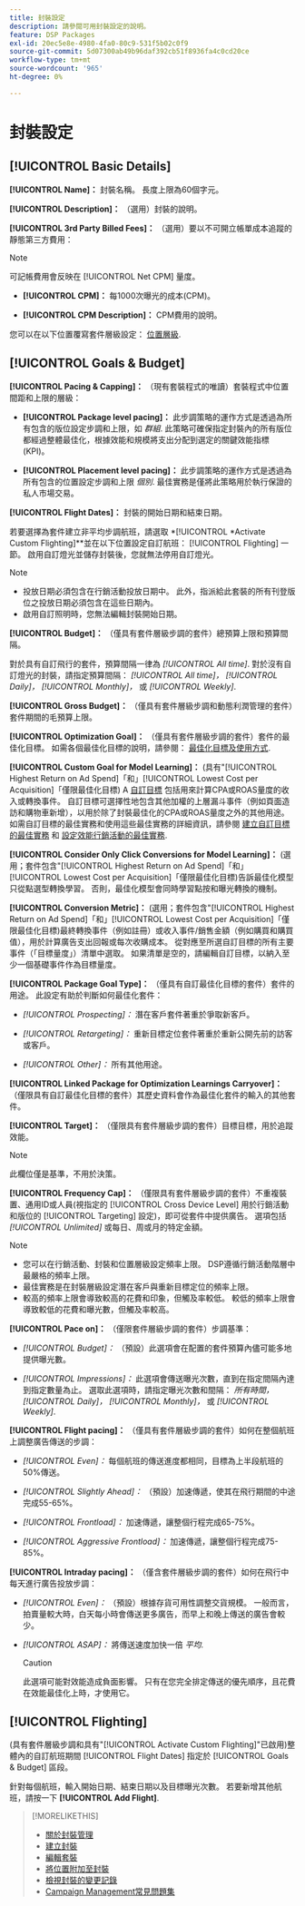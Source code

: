 ```yaml
---
title: 封裝設定
description: 請參閱可用封裝設定的說明。
feature: DSP Packages
exl-id: 20ec5e8e-4980-4fa0-80c9-531f5b02c0f9
source-git-commit: 5d07300ab49b96daf392cb51f8936fa4c0cd20ce
workflow-type: tm+mt
source-wordcount: '965'
ht-degree: 0%

---
```


# 封裝設定

## [!UICONTROL Basic Details]

**[!UICONTROL Name]：** 封裝名稱。 長度上限為60個字元。

**[!UICONTROL Description]：** （選用）封裝的說明。

**[!UICONTROL 3rd Party Billed Fees]：** （選用）要以不可開立帳單成本追蹤的靜態第三方費用：

>[!NOTE]
>
>可記帳費用會反映在 [!UICONTROL Net CPM] 量度。
>
* **[!UICONTROL CPM]：** 每1000次曝光的成本(CPM)。

* **[!UICONTROL CPM Description]：** CPM費用的說明。

您可以在以下位置覆寫套件層級設定： [位置層級](/help/dsp/campaign-management/placements/placement-settings.md).

## [!UICONTROL Goals & Budget]

**[!UICONTROL Pacing & Capping]：** （現有套裝程式的唯讀）套裝程式中位置間距和上限的層級：

* **[!UICONTROL Package level pacing]：** 此步調策略的運作方式是透過為所有包含的版位設定步調和上限，如 *群組*. 此策略可確保指定封裝內的所有版位都經過整體最佳化，根據效能和規模將支出分配到選定的關鍵效能指標(KPI)。

* **[!UICONTROL Placement level pacing]：**  此步調策略的運作方式是透過為所有包含的位置設定步調和上限 *個別*. 最佳實務是僅將此策略用於執行保證的私人市場交易。

**[!UICONTROL Flight Dates]：** 封裝的開始日期和結束日期。

若要選擇為套件建立非平均步調航班，請選取 *[!UICONTROL *Activate Custom Flighting]**並在以下位置設定自訂航班： [!UICONTROL Flighting] 一節。 啟用自訂燈光並儲存封裝後，您就無法停用自訂燈光。

>[!NOTE]
>
>* 投放日期必須包含在行銷活動投放日期中。 此外，指派給此套裝的所有刊登版位之投放日期必須包含在這些日期內。
> * 啟用自訂照明時，您無法編輯封裝開始日期。

**[!UICONTROL Budget]：** （僅具有套件層級步調的套件）總預算上限和預算間隔。

對於具有自訂飛行的套件，預算間隔一律為 *[!UICONTROL All time]*. 對於沒有自訂燈光的封裝，請指定預算間隔： *[!UICONTROL All time]，* *[!UICONTROL Daily]，* *[!UICONTROL Monthly]，* 或 *[!UICONTROL Weekly]*.

**[!UICONTROL Gross Budget]：** （僅具有套件層級步調和動態利潤管理的套件）套件期間的毛預算上限。

**[!UICONTROL Optimization Goal]：** （僅具有套件層級步調的套件）套件的最佳化目標。 如需各個最佳化目標的說明，請參閱： [最佳化目標及使用方式](/help/dsp/optimization/optimization-goals.md).

**[!UICONTROL Custom Goal for Model Learning]：** (具有&quot;[!UICONTROL Highest Return on Ad Spend]「和」[!UICONTROL Lowest Cost per Acquisition]「僅限最佳化目標) A [自訂目標](/help/dsp/optimization/custom-goal.md) 包括用來計算CPA或ROAS量度的收入或轉換事件。 自訂目標可選擇性地包含其他加權的上層漏斗事件（例如頁面造訪和購物車新增），以用於除了封裝最佳化的CPA或ROAS量度之外的其他用途。 如需自訂目標的最佳實務和使用這些最佳實務的詳細資訊，請參閱 [建立自訂目標的最佳實務](/help/dsp/optimization/custom-goal.md#custom-goal-best-practices) 和 [設定效能行銷活動的最佳實務](/help/dsp/optimization/campaign-best-practices-performance.md).

**[!UICONTROL Consider Only Click Conversions for Model Learning]：** (選用；套件包含&quot;[!UICONTROL Highest Return on Ad Spend]「和」[!UICONTROL Lowest Cost per Acquisition]「僅限最佳化目標)告訴最佳化模型只從點選型轉換學習。 否則，最佳化模型會同時學習點按和曝光轉換的機制。

**[!UICONTROL Conversion Metric]：** (選用；套件包含&quot;[!UICONTROL Highest Return on Ad Spend]「和」[!UICONTROL Lowest Cost per Acquisition]「僅限最佳化目標)最終轉換事件（例如註冊）或收入事件/銷售金額（例如購買和購買值），用於計算廣告支出回報或每次收購成本。 從對應至所選自訂目標的所有主要事件（「目標量度」）清單中選取。 如果清單是空的，請編輯自訂目標，以納入至少一個基礎事件作為目標量度。

**[!UICONTROL Package Goal Type]：** （僅具有自訂最佳化目標的套件）套件的用途。 此設定有助於判斷如何最佳化套件：

* *[!UICONTROL Prospecting]：* 潛在客戶套件著重於爭取新客戶。

* *[!UICONTROL Retargeting]：* 重新目標定位套件著重於重新公開先前的訪客或客戶。

* *[!UICONTROL Other]：* 所有其他用途。

**[!UICONTROL Linked Package for Optimization Learnings Carryover]：** （僅限具有自訂最佳化目標的套件）其歷史資料會作為最佳化套件的輸入的其他套件。

**[!UICONTROL Target]：** （僅限具有套件層級步調的套件）目標目標，用於追蹤效能。

>[!NOTE]
>
>此欄位僅是基準，不用於決策。

**[!UICONTROL Frequency Cap]：** （僅限具有套件層級步調的套件）不重複裝置、通用ID或人員(視指定的 [!UICONTROL Cross Device Level] 用於行銷活動和版位的 [!UICONTROL Targeting] 設定)，即可從套件中提供廣告。 選項包括 *[!UICONTROL Unlimited]* 或每日、周或月的特定金額。

>[!NOTE]
>
>* 您可以在行銷活動、封裝和位置層級設定頻率上限。 DSP遵循行銷活動階層中最嚴格的頻率上限。
>* 最佳實務是在封裝層級設定潛在客戶與重新目標定位的頻率上限。
> * 較高的頻率上限會導致較高的花費和印象，但觸及率較低。 較低的頻率上限會導致較低的花費和曝光數，但觸及率較高。

**[!UICONTROL Pace on]：** （僅限套件層級步調的套件）步調基準：

* *[!UICONTROL Budget]：* （預設）此選項會在配置的套件預算內儘可能多地提供曝光數。

* *[!UICONTROL Impressions]：* 此選項會傳送曝光次數，直到在指定間隔內達到指定數量為止。 選取此選項時，請指定曝光次數和間隔： *所有時間，* *[!UICONTROL Daily]，* *[!UICONTROL Monthly]，* 或 *[!UICONTROL Weekly]*.

**[!UICONTROL Flight pacing]：** （僅具有套件層級步調的套件）如何在整個航班上調整廣告傳送的步調：

* *[!UICONTROL Even]：* 每個航班的傳送進度都相同，目標為上半段航班的50%傳送。

* *[!UICONTROL Slightly Ahead]：* （預設）加速傳遞，使其在飛行期間的中途完成55-65%。

* *[!UICONTROL Frontload]：* 加速傳遞，讓整個行程完成65-75%。

* *[!UICONTROL Aggressive Frontload]：* 加速傳遞，讓整個行程完成75-85%。

**[!UICONTROL Intraday pacing]：** （僅含套件層級步調的套件）如何在飛行中每天進行廣告投放步調：

* *[!UICONTROL Even]：* （預設）根據存貨可用性調整交貨規模。 一般而言，拍賣量較大時，白天每小時會傳送更多廣告，而早上和晚上傳送的廣告會較少。

* *[!UICONTROL ASAP]：* 將傳送速度加快一倍 *平均*.

  >[!CAUTION]
  >
  >此選項可能對效能造成負面影響。 只有在您完全排定傳送的優先順序，且花費在效能最佳化上時，才使用它。

## [!UICONTROL Flighting]

(具有套件層級步調和具有&quot;[!UICONTROL Activate Custom Flighting]&quot;已啟用)整體內的自訂航班期間 [!UICONTROL Flight Dates] 指定於 [!UICONTROL Goals & Budget] 區段。

針對每個航班，輸入開始日期、結束日期以及目標曝光次數。 若要新增其他航班，請按一下 **[!UICONTROL Add Flight]**.

>[!MORELIKETHIS]
>
>* [關於封裝管理](package-about.md)
>* [建立封裝](package-create.md)
>* [編輯套裝](package-edit.md)
>* [將位置附加至封裝](package-attach-placement.md)
>* [檢視封裝的變更記錄](package-change-log.md)
>* [Campaign Management常見問題集](/help/dsp/campaign-management/faq-campaign-management.md)
